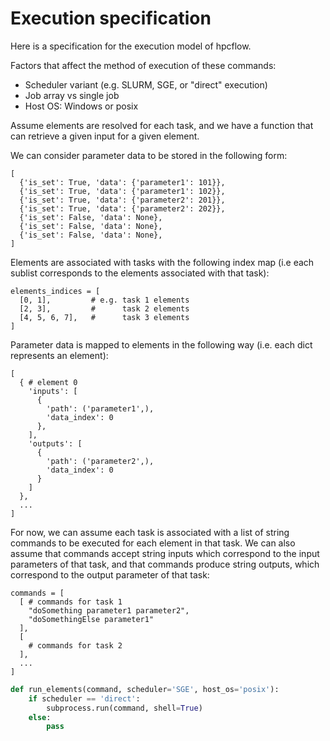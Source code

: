 # Execution specification

Here is a specification for the execution model of hpcflow.

Factors that affect the method of execution of these commands:

- Scheduler variant (e.g. SLURM, SGE, or "direct" execution)
- Job array vs single job  
- Host OS: Windows or posix

Assume elements are resolved for each task, and we have a function that can retrieve a given input for a given element.

We can consider parameter data to be stored in the following form:
```
[
  {'is_set': True, 'data': {'parameter1': 101}},
  {'is_set': True, 'data': {'parameter1': 102}},
  {'is_set': True, 'data': {'parameter2': 201}},
  {'is_set': True, 'data': {'parameter2': 202}},
  {'is_set': False, 'data': None},
  {'is_set': False, 'data': None},
  {'is_set': False, 'data': None},
]
```

Elements are associated with tasks with the following index map (i.e each sublist corresponds to the elements associated with that task):

```
elements_indices = [
  [0, 1],         # e.g. task 1 elements
  [2, 3],         #      task 2 elements
  [4, 5, 6, 7],   #      task 3 elements
]
```

Parameter data is mapped to elements in the following way (i.e. each dict represents an element):

```
[
  { # element 0
    'inputs': [
      {
        'path': ('parameter1',),
        'data_index': 0
      },
    ],
    'outputs': [
      {
        'path': ('parameter2',),
        'data_index': 0
      }
    ]
  },
  ...
]
```

For now, we can assume each task is associated with a list of string commands to be executed for each element in that task. We can also assume that commands accept string inputs which correspond to the input parameters of that task, and that commands produce string outputs, which correspond to the output parameter of that task:

```
commands = [
  [ # commands for task 1
    "doSomething parameter1 parameter2",
    "doSomethingElse parameter1"
  ],
  [
    # commands for task 2
  ],
  ...
]
```


```python
def run_elements(command, scheduler='SGE', host_os='posix'):
    if scheduler == 'direct':
        subprocess.run(command, shell=True)
    else:
        pass

```
